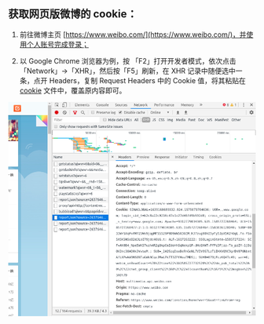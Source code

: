 ## 获取网页版微博的 cookie：

1. 前往微博主页 [https://www.weibo.com/](https://www.weibo.com/)，并使用个人账号完成登录；

2. 以 Google Chrome 浏览器为例，按 「F2」打开开发者模式，依次点击「Network」→「XHR」，然后按「F5」刷新，在 XHR 记录中随便选中一条，点开 Headers，复制 Request Headers 中的 Cookie 值，将其粘贴在 [cookie](../cookie) 文件中，覆盖原内容即可。

![get_cookie](get_cookie.png)
